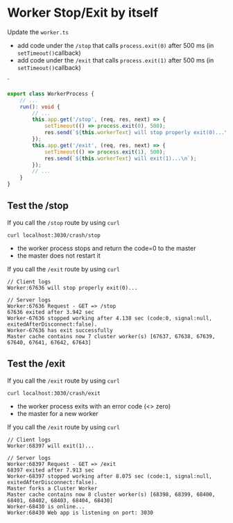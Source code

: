 
# Worker Stop/Exit by itself

Update the `worker.ts`

* add code under the `/stop` that calls `process.exit(0)` after 500 ms (in `setTimeout()`callback)
* add code under the `/exit` that calls `process.exit(1)` after 500 ms (in `setTimeout()`callback)


`
```typescript
export class WorkerProcess {
    // ...
    run(): void {
        // ...
        this.app.get('/stop', (req, res, next) => {
            setTimeout(() => process.exit(0), 500);
            res.send(`${this.workerText} will stop properly exit(0)...\n`);
        });
        this.app.get('/exit', (req, res, next) => {
            setTimeout(() => process.exit(1), 500);
            res.send(`${this.workerText} will exit(1)...\n`);
        });        
        // ...
    }
}
```

## Test the /stop

If you call the `/stop` route by using `curl`

```
curl localhost:3030/crash/stop
```

* the worker process stops and return the code=0 to the master
* the master does not restart it

If you call the `/exit` route by using `curl`

```text
// Client logs
Worker:67636 will stop properly exit(0)...

// Server logs
Worker:67636 Request - GET => /stop
67636 exited after 3.942 sec
Worker-67636 stopped working after 4.138 sec (code:0, signal:null, exitedAfterDisconnect:false).
Worker-67636 has exit successfully
Master cache contains now 7 cluster worker(s) [67637, 67638, 67639, 67640, 67641, 67642, 67643]
```

## Test the  /exit
If you call the `/exit` route by using `curl`

```
curl localhost:3030/crash/exit
```

* the worker process exits with an error code (<> zero)
* the master for a new worker

If you call the `/exit` route by using `curl`

```text
// Client logs
Worker:68397 will exit(1)...

// Server logs
Worker:68397 Request - GET => /exit
68397 exited after 7.913 sec
Worker-68397 stopped working after 8.075 sec (code:1, signal:null, exitedAfterDisconnect:false).
Master forks a Cluster Worker
Master cache contains now 8 cluster worker(s) [68398, 68399, 68400, 68401, 68402, 68403, 68404, 68430]
Worker-68430 is online...
Worker:68430 Web app is listening on port: 3030
```